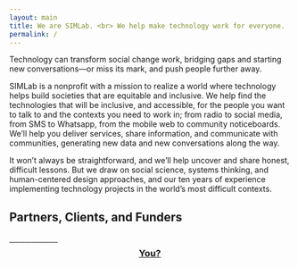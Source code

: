 ```yaml
---
layout: main
title: We are SIMLab. <br> We help make technology work for everyone.
permalink: /
---
```

Technology can transform social change work, bridging gaps and starting new conversations&mdash;or miss its mark, and push people further away.

SIMLab is a nonprofit with a mission to realize a world where technology helps build societies that are equitable and inclusive. We help find the technologies that will be inclusive, and accessible, for the people you want to talk to and the contexts you need to work in; from radio to social media, from SMS to Whatsapp, from the mobile web to community noticeboards. We’ll help you deliver services, share information, and communicate with communities, generating new data and new conversations along the way.

It won’t always be straightforward, and we’ll help uncover and share honest, difficult lessons. But we draw on social science, systems thinking, and human-centered design approaches, and our ten years of experience implementing technology projects in the world’s most difficult contexts.

## Partners, Clients, and Funders

<div class="grid-items-lines">
  <a href="http://google.org" class="grid-item">
    <img src="{{site.baseurl}}/images/partners/google.png" alt="">
  </a>
  <a href="http://hewlett.org" class="grid-item">
    <img src="{{site.baseurl}}/images/partners/hewlett.jpg" alt="">
  </a>
  <a href="https://www.gov.uk/government/organisations/department-for-international-development" class="grid-item">
    <img src="{{site.baseurl}}/images/partners/dfid.jpg" alt="">
  </a>
  <a href="http://ec.europa.eu/index_en.htm" class="grid-item">
    <img src="{{site.baseurl}}/images/partners/ec.png" alt="">
  </a>
  <a href="http://www.un.org/democracyfund/" class="grid-item">
    <img src="{{site.baseurl}}/images/partners/undef.jpg" alt="">
  </a>
  <a href="http://preparecenter.org/" class="grid-item">
    <img src="{{site.baseurl}}/images/partners/gdpc.jpg" alt="">
  </a>
  <a href="http://dclibrary.org" class="grid-item">
    <img src="{{site.baseurl}}/images/partners/dcpl.jpg" alt="">
  </a>
  <a href="http://knightfoundation.org/" class="grid-item">
    <img src="{{site.baseurl}}/images/partners/knight.jpg" alt="">
  </a>
  <a href="http://landesa.org/" class="grid-item">
    <img src="{{site.baseurl}}/images/partners/landesa.jpg" alt="">
  </a>
  <a href="http://worldbank.org/" class="grid-item">
    <img src="{{site.baseurl}}/images/partners/worldbank.png" alt="">
  </a>
  <a href="http://nmbu.no/en" class="grid-item">
    <img src="{{site.baseurl}}/images/partners/nmbu.png" alt="">
  </a>
  <a href="http://worldvision.org/" class="grid-item">
    <img src="{{site.baseurl}}/images/partners/worldvision.png" alt="">
  </a>
  <a href="http://beautifulrising.org/" class="grid-item">
    <img src="{{site.baseurl}}/images/partners/beautifulrising.png" alt="">
  </a>
  <a href="http://cdacnetwork.org/" class="grid-item">
    <img src="{{site.baseurl}}/images/partners/cdac.png" alt="">
  </a>
  <a href="http://usip.org/" class="grid-item">
    <img src="{{site.baseurl}}/images/partners/usip.png" alt="">
  </a>
  <a href="http://www.cashlearning.org" class="grid-item">
    <img src="{{site.baseurl}}/images/partners/calp.png" alt="">
  </a>
  <a href="http://baylegal.org/" class="grid-item">
    <img src="{{site.baseurl}}/images/partners/baylegal.jpg" alt="">
  </a>
  <a href="http://www.legalaidofnebraska.org/" class="grid-item">
    <img src="{{site.baseurl}}/images/partners/lan.jpg" alt="">
  </a>
  <a href="http://www.liftcommunities.org/" class="grid-item">
    <img src="{{site.baseurl}}/images/partners/lift.jpg" alt="">
  </a>
  <a href="http://www.sfcg.org/" class="grid-item">
    <img src="{{site.baseurl}}/images/partners/sfcg.jpg" alt="">
  </a>
  <a href="http://www.kippdelta.org/" class="grid-item">
    <img src="{{site.baseurl}}/images/partners/kipp.png" alt="">
  </a>
  <a href="http://www.peacetechlab.org/" class="grid-item">
    <img src="{{site.baseurl}}/images/partners/ptl.png" alt="">
  </a>
  <a href="http://www.danishdemininggroup.dk/" class="grid-item">
    <img src="{{site.baseurl}}/images/partners/ddg.png" alt="">
  </a>
  <a href="mailto:hello@simlab.org" class="grid-item">
    <h3 style="text-align:center; margin-top:.5em">You?</h3>
  </a>
  <div class="right-cover"></div>
  <div class="bottom-cover"></div>
</div>
